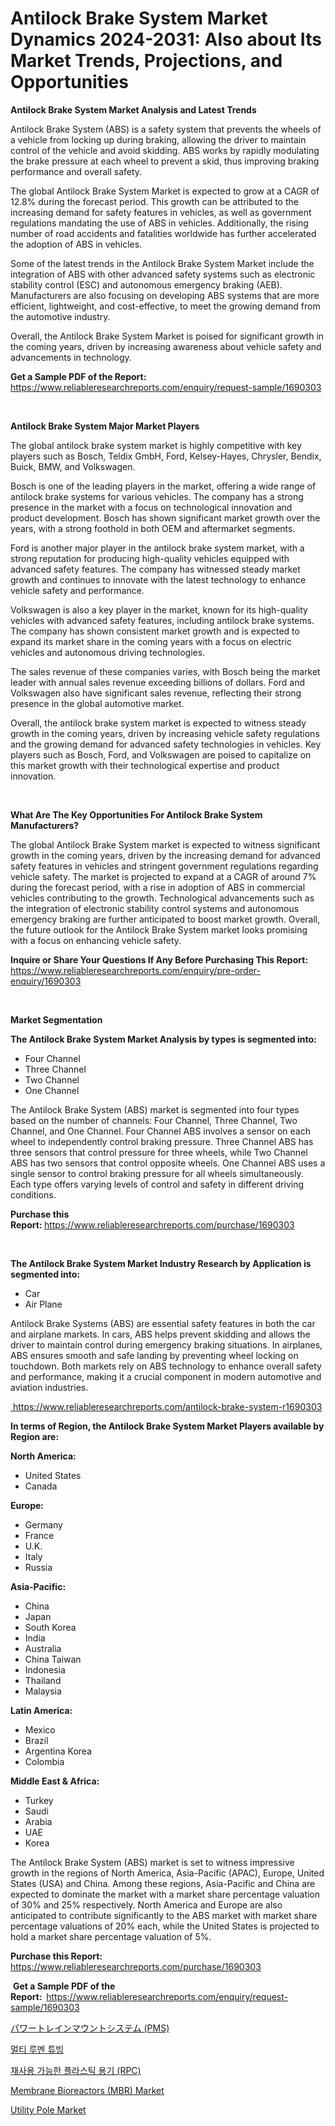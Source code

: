 <p><h1>Antilock Brake System Market Dynamics 2024-2031: Also about Its Market Trends, Projections, and Opportunities</h1></p><p><strong>Antilock Brake System Market Analysis and Latest Trends</strong></p>
<p><p>Antilock Brake System (ABS) is a safety system that prevents the wheels of a vehicle from locking up during braking, allowing the driver to maintain control of the vehicle and avoid skidding. ABS works by rapidly modulating the brake pressure at each wheel to prevent a skid, thus improving braking performance and overall safety.</p><p>The global Antilock Brake System Market is expected to grow at a CAGR of 12.8% during the forecast period. This growth can be attributed to the increasing demand for safety features in vehicles, as well as government regulations mandating the use of ABS in vehicles. Additionally, the rising number of road accidents and fatalities worldwide has further accelerated the adoption of ABS in vehicles.</p><p>Some of the latest trends in the Antilock Brake System Market include the integration of ABS with other advanced safety systems such as electronic stability control (ESC) and autonomous emergency braking (AEB). Manufacturers are also focusing on developing ABS systems that are more efficient, lightweight, and cost-effective, to meet the growing demand from the automotive industry.</p><p>Overall, the Antilock Brake System Market is poised for significant growth in the coming years, driven by increasing awareness about vehicle safety and advancements in technology.</p></p>
<p><strong>Get a Sample PDF of the Report:&nbsp;</strong> <a href="https://www.reliableresearchreports.com/enquiry/request-sample/1690303">https://www.reliableresearchreports.com/enquiry/request-sample/1690303</a></p>
<p>&nbsp;</p>
<p><strong>Antilock Brake System Major Market Players</strong></p>
<p><p>The global antilock brake system market is highly competitive with key players such as Bosch, Teldix GmbH, Ford, Kelsey-Hayes, Chrysler, Bendix, Buick, BMW, and Volkswagen. </p><p>Bosch is one of the leading players in the market, offering a wide range of antilock brake systems for various vehicles. The company has a strong presence in the market with a focus on technological innovation and product development. Bosch has shown significant market growth over the years, with a strong foothold in both OEM and aftermarket segments.</p><p>Ford is another major player in the antilock brake system market, with a strong reputation for producing high-quality vehicles equipped with advanced safety features. The company has witnessed steady market growth and continues to innovate with the latest technology to enhance vehicle safety and performance.</p><p>Volkswagen is also a key player in the market, known for its high-quality vehicles with advanced safety features, including antilock brake systems. The company has shown consistent market growth and is expected to expand its market share in the coming years with a focus on electric vehicles and autonomous driving technologies.</p><p>The sales revenue of these companies varies, with Bosch being the market leader with annual sales revenue exceeding billions of dollars. Ford and Volkswagen also have significant sales revenue, reflecting their strong presence in the global automotive market.</p><p>Overall, the antilock brake system market is expected to witness steady growth in the coming years, driven by increasing vehicle safety regulations and the growing demand for advanced safety technologies in vehicles. Key players such as Bosch, Ford, and Volkswagen are poised to capitalize on this market growth with their technological expertise and product innovation.</p></p>
<p>&nbsp;</p>
<p><strong>What Are The Key Opportunities For Antilock Brake System Manufacturers?</strong></p>
<p><p>The global Antilock Brake System market is expected to witness significant growth in the coming years, driven by the increasing demand for advanced safety features in vehicles and stringent government regulations regarding vehicle safety. The market is projected to expand at a CAGR of around 7% during the forecast period, with a rise in adoption of ABS in commercial vehicles contributing to the growth. Technological advancements such as the integration of electronic stability control systems and autonomous emergency braking are further anticipated to boost market growth. Overall, the future outlook for the Antilock Brake System market looks promising with a focus on enhancing vehicle safety.</p></p>
<p><strong>Inquire or Share Your Questions If Any Before Purchasing This Report:</strong> <a href="https://www.reliableresearchreports.com/enquiry/pre-order-enquiry/1690303">https://www.reliableresearchreports.com/enquiry/pre-order-enquiry/1690303</a></p>
<p>&nbsp;</p>
<p><strong>Market Segmentation</strong></p>
<p><strong>The Antilock Brake System Market Analysis by types is segmented into:</strong></p>
<p><ul><li>Four Channel</li><li>Three Channel</li><li>Two Channel</li><li>One Channel</li></ul></p>
<p><p>The Antilock Brake System (ABS) market is segmented into four types based on the number of channels: Four Channel, Three Channel, Two Channel, and One Channel. Four Channel ABS involves a sensor on each wheel to independently control braking pressure. Three Channel ABS has three sensors that control pressure for three wheels, while Two Channel ABS has two sensors that control opposite wheels. One Channel ABS uses a single sensor to control braking pressure for all wheels simultaneously. Each type offers varying levels of control and safety in different driving conditions.</p></p>
<p><strong>Purchase this Report:&nbsp;</strong><a href="https://www.reliableresearchreports.com/purchase/1690303">https://www.reliableresearchreports.com/purchase/1690303</a></p>
<p>&nbsp;</p>
<p><strong>The Antilock Brake System Market Industry Research by Application is segmented into:</strong></p>
<p><ul><li>Car</li><li>Air Plane</li></ul></p>
<p><p>Antilock Brake Systems (ABS) are essential safety features in both the car and airplane markets. In cars, ABS helps prevent skidding and allows the driver to maintain control during emergency braking situations. In airplanes, ABS ensures smooth and safe landing by preventing wheel locking on touchdown. Both markets rely on ABS technology to enhance overall safety and performance, making it a crucial component in modern automotive and aviation industries.</p></p>
<p><a href="https://www.reliableresearchreports.com/antilock-brake-system-r1690303">&nbsp;https://www.reliableresearchreports.com/antilock-brake-system-r1690303</a></p>
<p><strong>In terms of Region, the Antilock Brake System Market Players available by Region are:</strong></p>
<p>
    <p> <strong> North America: </strong>
        <ul>
            <li>United States</li>
            <li>Canada</li>
        </ul>
        </p> 
    <p> <strong> Europe: </strong>
        <ul>
            <li>Germany</li>
            <li>France</li>
            <li>U.K.</li>
            <li>Italy</li>
            <li>Russia</li>
        </ul>
        </p> 
    <p> <strong> Asia-Pacific: </strong>
        <ul>
            <li>China</li>
            <li>Japan</li>
            <li>South Korea</li>
            <li>India</li>
            <li>Australia</li>
            <li>China Taiwan</li>
            <li>Indonesia</li>
            <li>Thailand</li>
            <li>Malaysia</li>
        </ul>
        </p> 
    <p> <strong> Latin America: </strong>
        <ul>
            <li>Mexico</li>
            <li>Brazil</li>
            <li>Argentina Korea</li>
            <li>Colombia</li>
        </ul>
        </p> 
    <p> <strong> Middle East & Africa: </strong>
        <ul>
            <li>Turkey</li>
            <li>Saudi</li>
            <li>Arabia</li>
            <li>UAE</li>
            <li>Korea</li>
        </ul>
    </p>
    </p>
<p><p>The Antilock Brake System (ABS) market is set to witness impressive growth in the regions of North America, Asia-Pacific (APAC), Europe, United States (USA) and China. Among these regions, Asia-Pacific and China are expected to dominate the market with a market share percentage valuation of 30% and 25% respectively. North America and Europe are also anticipated to contribute significantly to the ABS market with market share percentage valuations of 20% each, while the United States is projected to hold a market share percentage valuation of 5%.</p></p>
<p><strong>Purchase this Report: </strong><a href="https://www.reliableresearchreports.com/purchase/1690303">https://www.reliableresearchreports.com/purchase/1690303</a></p>
<p>&nbsp;<strong>Get a Sample PDF of the Report:&nbsp;&nbsp;</strong><a href="https://www.reliableresearchreports.com/enquiry/request-sample/1690303">https://www.reliableresearchreports.com/enquiry/request-sample/1690303</a></p>
<p><strong></strong></p>
<p><p><a href="https://github.com/deonnorth8/Market-Research-Report-List-1/blob/main/8876000120775.md">パワートレインマウントシステム (PMS)</a></p><p><a href="https://github.com/RichardLueilwitz787/Market-Research-Report-List-2/blob/main/4065946112784.md">멀티 루멘 튜빙</a></p><p><a href="https://github.com/kein8762/Market-Research-Report-List-1/blob/main/9535102112785.md">재사용 가능한 플라스틱 용기 (RPC)</a></p><p><a href="https://github.com/fiixsa/Market-Research-Report-List-3/blob/main/membrane-bioreactors-mbr-market.md">Membrane Bioreactors (MBR) Market</a></p><p><a href="https://issuu.com/reportprime-2/docs/utility-pole-market-size-2030.pptx">Utility Pole Market</a></p></p>